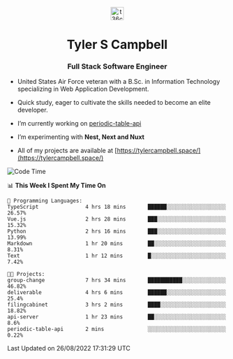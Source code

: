 <p align="center">
<a href="https://www.linkedin.com/in/t36campbell" target="blank"><img align="center" src="https://ik.imagekit.io/t36campbell/Portfolio/linkedin.png.original_m8bbGgPh6.png" alt="t36campbell" height="30" width="30" /></a>
</p>
<h1 align="center">Tyler S Campbell</h1>
<h3 align="center">Full Stack Software Engineer</h3>

* United States Air Force veteran with a B.Sc. in Information Technology specializing in Web Application Development. 

* Quick study, eager to cultivate the skills needed to become an elite developer.

* I’m currently working on [periodic-table-api](https://github.com/t36campbell/periodic-table-api)

* I’m experimenting with **Nest, Next and Nuxt**

* All of my projects are available at [https://tylercampbell.space/](https://tylercampbell.space/)

<!--START_SECTION:waka-->
![Code Time](http://img.shields.io/badge/Code%20Time-1%2C758%20hrs%2058%20mins-blue)

📊 **This Week I Spent My Time On** 

```text
💬 Programming Languages: 
TypeScript               4 hrs 18 mins       ██████░░░░░░░░░░░░░░░░░░░   26.57% 
Vue.js                   2 hrs 28 mins       ███░░░░░░░░░░░░░░░░░░░░░░   15.32% 
Python                   2 hrs 16 mins       ███░░░░░░░░░░░░░░░░░░░░░░   13.99% 
Markdown                 1 hr 20 mins        ██░░░░░░░░░░░░░░░░░░░░░░░   8.31% 
Text                     1 hr 12 mins        █░░░░░░░░░░░░░░░░░░░░░░░░   7.42%

🐱‍💻 Projects: 
group-change             7 hrs 34 mins       ███████████░░░░░░░░░░░░░░   46.82% 
deliverable              4 hrs 6 mins        ██████░░░░░░░░░░░░░░░░░░░   25.4% 
filingcabinet            3 hrs 2 mins        ████░░░░░░░░░░░░░░░░░░░░░   18.82% 
api-server               1 hr 23 mins        ██░░░░░░░░░░░░░░░░░░░░░░░   8.6% 
periodic-table-api       2 mins              ░░░░░░░░░░░░░░░░░░░░░░░░░   0.22%

```


 Last Updated on 26/08/2022 17:31:29 UTC
<!--END_SECTION:waka-->

